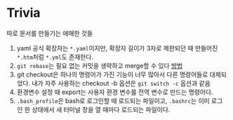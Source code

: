 # Trivia
따로 문서를 만들기는 애매한 것들


1. yaml 공식 확장자는 `*.yaml`이지만, 확장자 길이가 3자로 제한되던 때 만들어진 `*.htm`처럼 `*.yml`도 존재한다.
2. `git rebase`는 필요 없는 커밋을 생략하고 merge할 수 있다 [방법](https://flyingsquirrel.medium.com/git-rebase-%ED%95%98%EB%8A%94-%EB%B0%A9%EB%B2%95-ce6816fa859d)
3. git checkout은 하나의 명령어가 가진 기능이 너무 많아서 다른 명령어들로 대체되었다. 내가 자주 사용하는 checkout -b 옵션은 `git switch -c` 옵션과 같음
4. 환경변수 설정 때 export는 사용자 환경 변수를 전역 변수로 만드는 명령어다.
5. `.bash_profile`은 bash로 로그인할 때 로드되는 파일이고, `.bashrc`는 이미 로그인 한 상태에서 새 터미널 창을 열 때마다 로드되는 파일이다.
